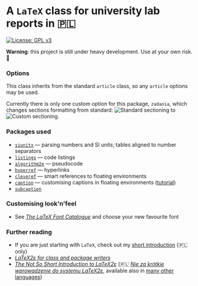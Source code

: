 #  A `LaTeX` class for university lab reports in 🇵🇱

[![License: GPL v3](https://img.shields.io/badge/License-GPL%20v3-blue.svg)](https://www.gnu.org/licenses/gpl-3.0)

**Warning**: this project is still under heavy development. Use at your own risk. 🚧

### Options
This class inherits from the standard `article` class, so any `article` options may be used.

Currently there is only one custom option for this package, `zadania`, which
changes sections formatting from standard: ![Standard sectioning](https://github.com/makacz/mk-polish-lab-report/blob/master/screenshots/sec-std.png?raw=true)    to    ![Custom sectioning](https://github.com/makacz/mk-polish-lab-report/blob/master/screenshots/sec-zadanie.png?raw=true).


### Packages used
- [`siunitx`](https://ctan.org/pkg/siunitx) — parsing numbers and SI units; tables aligned to number separators
- [`listings`](https://ctan.org/pkg/listings) — code listings
- [`algorithm2e`](https://www.ctan.org/pkg/algorithm2e) — pseudocode
- [`hyperref`](https://ctan.org/pkg/hyperref) — hyperlinks
- [`cleveref`](https://ctan.org/pkg/cleveref) — smart references to floating environments
- [`caption`](https://www.ctan.org/pkg/caption) — customising captions in floating environments ([tutorial](http://www.peteryu.ca/tutorials/publishing/latex_captions))
- [`subcaption`](https://ctan.org/pkg/subcaption)


### Customising look'n'feel
- See [_The LaTeX Font Catalogue_](http://www.tug.dk/FontCatalogue/mathfonts.html) and choose your new favourite font


### Further reading
- If you are just starting with `LaTeX`, check out my [short introduction](https://github.com/makacz/latex-basics) (🇵🇱 only)
- [_LaTeX2ε for class and package writers_](https://ctan.org/pkg/clsguide)
- [_The Not So Short Introduction to LaTeX2ε_](ftp://ftp.gust.org.pl/TeX/info/lshort/english/lshort.pdf)
(🇵🇱 [_Nie za krótkie wprowadzenie do systemu LaTeX2ε_](http://piotrkosoft.net/pub/mirrors/CTAN/info/lshort/polish/lshort2e.pdf), available also in [many other languages](https://ctan.org/tex-archive/info/lshort))
